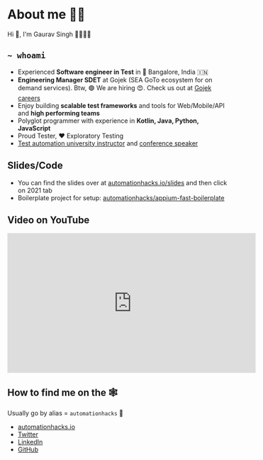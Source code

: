 # About me 🧑‍💻

Hi 👋, I'm Gaurav Singh 🧔🏻👨‍💻

## `~ whoami`

- Experienced **Software engineer in Test** in 🏡 Bangalore, India 🇮🇳
- **Engineering Manager SDET** at Gojek (SEA GoTo ecosystem for on demand services). Btw, 🟢 We are
  hiring 😍. Check us out at [Gojek careers](https://career.gojek.com/)
- Enjoy building **scalable test frameworks** and tools for Web/Mobile/API and **high performing
  teams**
- Polyglot programmer with experience in **Kotlin, Java, Python, JavaScript**
- Proud Tester, ❤️ Exploratory Testing
- [Test automation university instructor](https://automationhacks.io/courses/) and
  [conference speaker](https://automationhacks.io/talks/)

## Slides/Code

- You can find the slides over at
  [automationhacks.io/slides](https://automationhacks.io/slides/2021/appium-conf/hello-appium-writing-your-first-tests/00-welcome/)
  and then click on 2021 tab
- Boilerplate project for setup:
  [automationhacks/appium-fast-boilerplate](https://github.com/automationhacks/appium-fast-boilerplate)

## Video on YouTube

<iframe width="560" height="315" src="https://www.youtube.com/embed/907U1VP0RpA" title="YouTube video player" frameborder="0" allow="accelerometer; autoplay; clipboard-write; encrypted-media; gyroscope; picture-in-picture" allowfullscreen></iframe>

## How to find me on the 🕸

Usually go by alias = `automationhacks` 🤖

- [automationhacks.io](https://automationhacks.io/)
- [Twitter](https://twitter.com/automationhacks)
- [LinkedIn](https://www.linkedin.com/in/automationhacks/)
- [GitHub](https://github.com/automationhacks)
